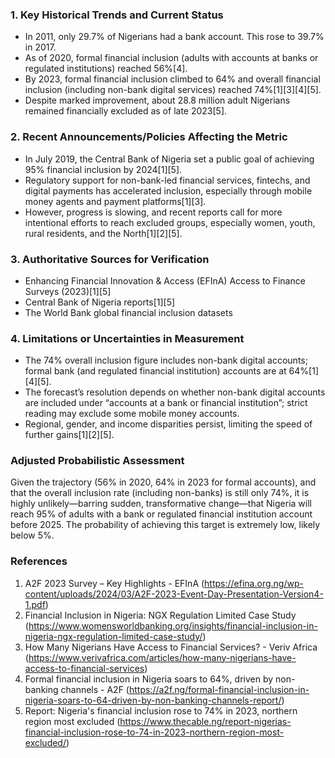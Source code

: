 ### 1. Key Historical Trends and Current Status

- In 2011, only 29.7% of Nigerians had a bank account. This rose to 39.7% in 2017.
- As of 2020, formal financial inclusion (adults with accounts at banks or regulated institutions) reached 56%[4].
- By 2023, formal financial inclusion climbed to 64% and overall financial inclusion (including non-bank digital services) reached 74%[1][3][4][5].
- Despite marked improvement, about 28.8 million adult Nigerians remained financially excluded as of late 2023[5].

### 2. Recent Announcements/Policies Affecting the Metric

- In July 2019, the Central Bank of Nigeria set a public goal of achieving 95% financial inclusion by 2024[1][5].
- Regulatory support for non-bank-led financial services, fintechs, and digital payments has accelerated inclusion, especially through mobile money agents and payment platforms[1][3].
- However, progress is slowing, and recent reports call for more intentional efforts to reach excluded groups, especially women, youth, rural residents, and the North[1][2][5].

### 3. Authoritative Sources for Verification

- Enhancing Financial Innovation & Access (EFInA) Access to Finance Surveys (2023)[1][5]
- Central Bank of Nigeria reports[1][5]
- The World Bank global financial inclusion datasets

### 4. Limitations or Uncertainties in Measurement

- The 74% overall inclusion figure includes non-bank digital accounts; formal bank (and regulated financial institution) accounts are at 64%[1][4][5].
- The forecast’s resolution depends on whether non-bank digital accounts are included under “accounts at a bank or financial institution”; strict reading may exclude some mobile money accounts.
- Regional, gender, and income disparities persist, limiting the speed of further gains[1][2][5].

### Adjusted Probabilistic Assessment

Given the trajectory (56% in 2020, 64% in 2023 for formal accounts), and that the overall inclusion rate (including non-banks) is still only 74%, it is highly unlikely—barring sudden, transformative change—that Nigeria will reach 95% of adults with a bank or regulated financial institution account before 2025. The probability of achieving this target is extremely low, likely below 5%.

### References

1. A2F 2023 Survey – Key Highlights - EFInA (https://efina.org.ng/wp-content/uploads/2024/03/A2F-2023-Event-Day-Presentation-Version4-1.pdf)
2. Financial Inclusion in Nigeria: NGX Regulation Limited Case Study (https://www.womensworldbanking.org/insights/financial-inclusion-in-nigeria-ngx-regulation-limited-case-study/)
3. How Many Nigerians Have Access to Financial Services? - Veriv Africa (https://www.verivafrica.com/articles/how-many-nigerians-have-access-to-financial-services)
4. Formal financial inclusion in Nigeria soars to 64%, driven by non-banking channels - A2F (https://a2f.ng/formal-financial-inclusion-in-nigeria-soars-to-64-driven-by-non-banking-channels-report/)
5. Report: Nigeria's financial inclusion rose to 74% in 2023, northern region most excluded (https://www.thecable.ng/report-nigerias-financial-inclusion-rose-to-74-in-2023-northern-region-most-excluded/)